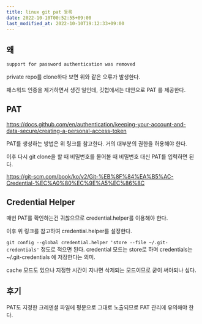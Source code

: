 ```yaml
---
title: linux git pat 등록
date: 2022-10-10T00:52:55+09:00
last_modified_at: 2022-10-10T19:12:33+09:00
---
```


## 왜

```bash
support for password authentication was removed 
```

private repo를 clone하다 보면 위와 같은 오류가 발생한다.

패스워드 인증을 제거하면서 생긴 일인데, 깃헙에서는 대안으로 PAT 를 제공한다.

## PAT

https://docs.github.com/en/authentication/keeping-your-account-and-data-secure/creating-a-personal-access-token

PAT를 생성하는 방법은 위 링크를 참고한다. 거의 대부분의 권한을 허용해야 한다.

이후 다시 git clone을 할 때 비밀번호를 물어볼 때 비밀번호 대신 PAT를 입력하면 된다.

https://git-scm.com/book/ko/v2/Git-%EB%8F%84%EA%B5%AC-Credential-%EC%A0%80%EC%9E%A5%EC%86%8C

## Credential Helper

매번 PAT를 확인하는건 귀찮으므로 credential.helper를 이용해야 한다.

이후 위 링크를 참고하여 credential.helper를 설정한다.

`git config --global credential.helper 'store --file ~/.git-credentials'` 정도로 적으면 된다. credential 모드는 store로 하며 credentials는 \~/.git-credentials 에 저장한다는 의미.

cache 모드도 있으나 지정한 시간이 지나면 삭제되는 모드이므로 굳이 써야되나 싶다.

## 후기

PAT도 지정한 크레덴셜 파일에 평문으로 그대로 노출되므로 PAT 관리에 유의해야 한다.